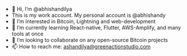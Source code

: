 - 👋 Hi, I’m @abhishandilya
- This is my work account. My personal account is @abhishandy
- 👀 I’m interested in Bitcoin, Lightning and web-development
- 🌱 I’m currently learning React-native, Flutter, AWS-Amplify, and many tools at once
- 💞️ I’m looking to collaborate on any open-source Bitcoin projects
- 📫 How to reach me: ashandilya@greenactionstudio.com

<!---
abhishandilya/abhishandilya is a ✨ special ✨ repository because its `README.md` (this file) appears on your GitHub profile.
You can click the Preview link to take a look at your changes.
--->
